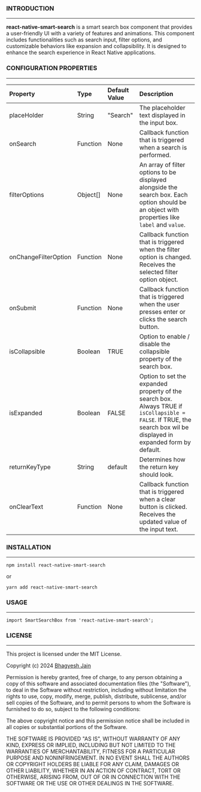 ### INTRODUCTION

---

**react-native-smart-search** is a smart search box component that provides a user-friendly UI with a variety of features and animations.
This component includes functionalities such as search input, filter options, and customizable behaviors like expansion and collapsibility. It is designed to enhance the search experience in React Native applications.

### CONFIGURATION PROPERTIES

---

| Property             | Type     | Default Value | Description                                                                                                                                                          |
| :------------------- | :------- | :------------ | :------------------------------------------------------------------------------------------------------------------------------------------------------------------- |
| placeHolder          | String   | "Search"      | The placeholder text displayed in the input box.                                                                                                                     |
| onSearch             | Function | None          | Callback function that is triggered when a search is performed.                                                                                                      |
| filterOptions        | Object[] | None          | An array of filter options to be displayed alongside the search box. Each option should be an object with properties like `label` and `value`.                       |
| onChangeFilterOption | Function | None          | Callback function that is triggered when the filter option is changed. Receives the selected filter option object.                                                   |
| onSubmit             | Function | None          | Callback function that is triggered when the user presses enter or clicks the search button.                                                                         |
| isCollapsible        | Boolean  | TRUE          | Option to enable / disable the collapsible property of the search box.                                                                                               |
| isExpanded           | Boolean  | FALSE         | Option to set the expanded property of the search box. Always TRUE if `isCollapsible = FALSE`. If TRUE, the search box wil be displayed in expanded form by default. |
| returnKeyType        | String   | default       | Determines how the return key should look.                                                                                                                           |
| onClearText          | Function | None          | Callback function that is triggered when a clear button is clicked. Receives the updated value of the input text.                                                    |

### INSTALLATION

---

```
npm install react-native-smart-search
```

or

```
yarn add react-native-smart-search
```

### USAGE

---

```
import SmartSearchBox from 'react-native-smart-search';
```

### LICENSE

---

This project is licensed under the MIT License.

Copyright (c) 2024 [Bhagyesh Jain](https://github.com/bhagyeshjain)

Permission is hereby granted, free of charge, to any person obtaining a copy of this software and associated documentation files (the "Software"), to deal in the Software without restriction, including without limitation the rights to use, copy, modify, merge, publish, distribute, sublicense, and/or sell copies of the Software, and to permit persons to whom the Software is furnished to do so, subject to the following conditions:

The above copyright notice and this permission notice shall be included in all copies or substantial portions of the Software.

THE SOFTWARE IS PROVIDED "AS IS", WITHOUT WARRANTY OF ANY KIND, EXPRESS OR IMPLIED, INCLUDING BUT NOT LIMITED TO THE WARRANTIES OF MERCHANTABILITY, FITNESS FOR A PARTICULAR PURPOSE AND NONINFRINGEMENT. IN NO EVENT SHALL THE AUTHORS OR COPYRIGHT HOLDERS BE LIABLE FOR ANY CLAIM, DAMAGES OR OTHER LIABILITY, WHETHER IN AN ACTION OF CONTRACT, TORT OR OTHERWISE, ARISING FROM, OUT OF OR IN CONNECTION WITH THE SOFTWARE OR THE USE OR OTHER DEALINGS IN THE SOFTWARE.
